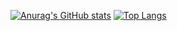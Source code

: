 [![Anurag's GitHub stats](https://github-readme-stats.vercel.app/api?username=elakela)](https://github.com/elakela)
[![Top Langs](https://github-readme-stats.vercel.app/api/top-langs/?username=elakela)](https://github.com/elakela)
